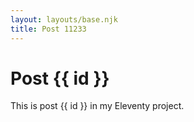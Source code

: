 ```yaml
---
layout: layouts/base.njk
title: Post 11233
---
```


# Post {{ id }}

This is post {{ id }} in my Eleventy project.
